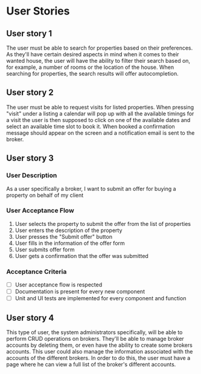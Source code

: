 # User Stories

<!-- Search for properties: -->
## User story 1
The user must be able to search for properties based on their preferences. As they'll have certain desired aspects in mind when it comes to their wanted house, the
user will have the ability to filter their search based on, for example, a number of rooms or the location of the house. When searching for properties, the search 
results will offer autocompletion.


<!-- Requests for visits for properties: -->
## User story 2
The user must be able to request visits for listed properties. When pressing "visit" under a listing a calendar will pop up with all the available timings for a visit
the user is then supposed to click on one of the available dates and select an available time slot to book it.  When booked a confirmation message should appear on the screen
and a notification email is sent to the broker.

<!-- CRUD operations on properties: -->
## User story 3
### User Description
As a user specifically a broker, I want to submit an offer for buying a property on behalf of my client

### User Acceptance Flow
1. User selects the property to submit the offer from the list of properties
2. User enters the description of the property
3. User presses the "Submit offer" button
4. User fills in the information of the offer form
5. User submits offer form
6. User gets a confirmation that the offer was submitted

### Acceptance Criteria
- [ ] User acceptance flow is respected
- [ ] Documentation is present for every new component
- [ ] Unit and UI tests are implemented for every component and function

<!-- CRUD operations on brokers -->
## User story 4
This type of user, the system administrators specifically, will be able to perform CRUD operations on brokers. They'll be able to manage broker accounts by deleting them, or 
even have the ability to create some brokers accounts. This user could also manage the information associated with the accounts of the different brokers. In order to do this, 
the user must have a page where he can view a full list of the broker's different accounts.
